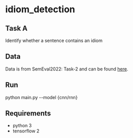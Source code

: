 # idiom_detection

## Task A

Identify whether a sentence contains an idiom

## Data

Data is from SemEval2022: Task-2 and can be found [here](https://github.com/H-TayyarMadabushi/SemEval_2022_Task2-idiomaticity/tree/main/SubTaskA).

## Run

python main.py --model {cnn/rnn}

## Requirements

- python 3
- tensorflow 2
